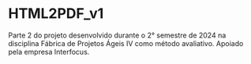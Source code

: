 # HTML2PDF_v1

Parte 2 do projeto desenvolvido durante o 2° semestre de 2024 na disciplina Fábrica de Projetos Ágeis IV como método avaliativo. Apoiado pela empresa Interfocus. 

